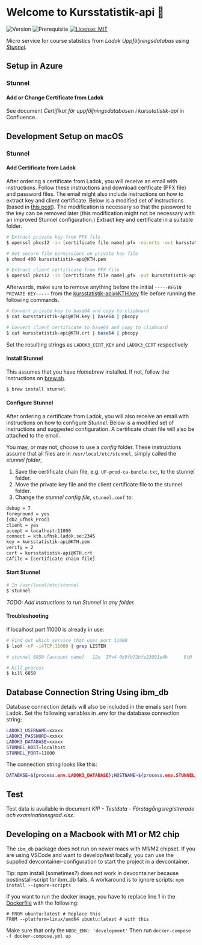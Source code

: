 # Welcome to Kursstatistik-api 👋

![Version](https://img.shields.io/badge/version-2.0.0-blue.svg?cacheSeconds=2592000)
![Prerequisite](https://img.shields.io/badge/node-18-blue.svg)
[![License: MIT](https://img.shields.io/badge/License-MIT-yellow.svg)](#)

Micro service for course statistics from _Ladok Uppföljningsdatabas_ using _[Stunnel](https://www.stunnel.org)_.

## Setup in Azure

### Stunnel

#### Add or Change Certificate from Ladok

See document _Certifikat för uppföljningsdatabasen i kursstatistik-api_ in Confluence.

## Development Setup on macOS

### Stunnel

#### Add Certificate from Ladok

After ordering a certificate from Ladok, you will receive an email with instructions. Follow these instructions and download certficate (PFX file) and password files. The email might also include instructions on how to extract key and client certificate. Below is a modified set of instructions (based in [this post](http://sharepointoscar.com/2017-03-16-extract-key-from-pfx/)). The modification is necessary so that the password to the key can be removed later (this modification might not be necessary with an improved Stunnel configuration.) Extract key and certificate in a suitable folder.

```sh
# Extract private key from PFX file
$ openssl pkcs12 -in [certificate file name].pfx -nocerts -out kursstatistik-api@KTH.key -nodes

# Set secure file permissions on private key file
$ chmod 400 kursstatistik-api@KTH.pem

# Extract client certificate from PFX file
$ openssl pkcs12 -in [certificate file name].pfx -out kursstatistik-api@KTH.crt -clcerts -nokeys
```

Afterwards, make sure to remove anything before the initial `-----BEGIN PRIVATE KEY-----` from the kursstatistik-api@KTH.key file before running the following commands.

```sh
# Convert private key to base64 and copy to clipboard
$ cat kursstatistik-api@KTH.key | base64 | pbcopy

# Convert client certificate to base64 and copy to clipboard
$ cat kursstatistik-api@KTH.crt | base64 | pbcopy
```

Set the resulting strings as `LADOK3_CERT_KEY` and `LADOK3_CERT` respectively

#### Install Stunnel

This assumes that you have _Homebrew_ installed. If not, follow the instructions on [brew.sh](https://brew.sh/).

```sh
$ brew install stunnel
```

#### Configure Stunnel

After ordering a certificate from Ladok, you will also receive an email with instructions on how to configure _Stunnel_. Below is a modified set of instructions and suggested configuration. A certificate chain file will also be attached to the email.

You may, or may not, choose to use a _config_ folder. These instructions assume that all files are in `/usr/local/etc/stunnel`, simply called the _stunnel folder_,

1. Save the certificate chain file, e.g. `UF-prod-ca-bundle.txt`, to the stunnel folder.
2. Move the private key file and the client certificate file to the stunnel folder.
3. Change the _stunnel config file_, `stunnel.conf` to:

```sh
debug = 7
foreground = yes
[db2_ufhsk_Prod]
client = yes
accept = localhost:11000
connect = kth.ufhsk.ladok.se:2345
key = kursstatistik-api@KTH.pem
verify = 2
cert = kursstatistik-api@KTH.crt
CAfile = [certificate chain file]
```

#### Start Stunnel

```sh
# In /usr/local/etc/stunnel
$ stunnel
```

_TODO: Add instructions to run Stunnel in any folder._

#### Troubleshooting

If localhost port 11000 is already in use:

```sh
# Find out which service that uses port 11000
$ lsof -nP -i4TCP:11000 | grep LISTEN

# stunnel 6850 [account name]   12u  IPv4 0x9fb72bfe23991e4b      0t0  TCP 127.0.0.1:11000 (LISTEN)

# Kill process
$ kill 6850
```

## Database Connection String Using ibm_db

Database connection details will also be included in the emails sent from Ladok. Set the following variables in .env for the database connection string:

```sh
LADOK3_USERNAME=xxxxx
LADOK3_PASSWORD=xxxxx
LADOK3_DATABASE=xxxxx
STUNNEL_HOST=localhost
STUNNEL_PORT=11000
```

The connection string looks like this:

```sh
DATABASE=${process.env.LADOK3_DATABASE};HOSTNAME=${process.env.STUNNEL_HOST};UID=${process.env.LADOK3_USERNAME};PWD=${process.env.LADOK3_PASSWORD};PORT=11000;PROTOCOL=TCPIP
```

## Test

Test data is available in document _KIP - Testdata - Förstagångsregistrerade och examinationsgrad.xlsx_.

## Developing on a Macbook with M1 or M2 chip

The `ibm_db` package does not run on newer macs with M1/M2 chipset. If you are using VSCode and want to develop/test locally, you can use the supplied devcontainer-configuration to start the project in a devcontainer.

Tip: npm install (sometimes?) does not work in devcontainer because postinstall-script for ibm_db fails. A workaround is to ignore scripts: `npm install --ignore-scripts`

If you want to run the docker image, you have to replace line 1 in the [Dockerfile](./Dockerfile) with the following:

```Docker
# FROM ubuntu:latest # Replace this
FROM --platform=linux/amd64 ubuntu:latest # with this
```

Make sure that only the `NODE_ENV: 'development'`
Then run `docker-compose -f docker-compose.yml up`
